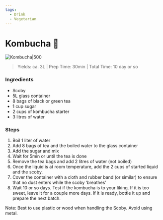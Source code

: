 ```yaml
---
tags:
  - Drink
  - Vegetarian
---
```


# Kombucha 🍵

![Kombucha|500](https://i.imgur.com/RCtMloL.jpg|20)

>  Yields: ca. 3L | Prep Time: 30min | Total Time: 10 day or so
### Ingredients
- Scoby
- 5L glass container
- 8 bags of black or green tea
- 1 cup sugar
- 2 cups of kombucha starter
- 3 litres of water
### Steps
1. Boil 1 liter of water
2. Add 8 bags of tea and the boiled water to the glass container
3. Add the sugar and mix
4. Wait for 5min or until the tea is done
5. Remove the tea bags and add 2 litres of water (not boiled)
6. Once the liquid is at room temperature, add the 2 cups of started liquid and the scoby.
7. Cover the container with a cloth and rubber band (or similar) to ensure that no dust enters while the scoby ‘breathes’
8. Wait 10 or so days. Test if the kombucha is to your liking. If it is too sweet, leave it for a couple more days. If it is ready, bottle it up and prepare the next batch.

Note: Best to use plastic or wood when handling the Scoby. Avoid using metal.